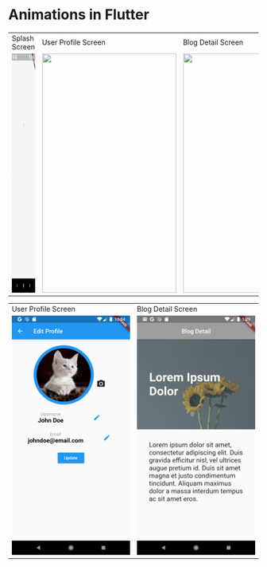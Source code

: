 # Animations in Flutter

<table>
  <tr>
    <td>Splash Screen</td>
    <td>User Profile Screen</td>
     <td>Blog Detail Screen</td>
  </tr>
  <tr>
    <td><img src="screenshots/animation1.gif" width=270 height=480></td>
    <td><img src="screenshots/animation2.gif" width=270 height=480></td>
    <td><img src="screenshots/animation3.gif" width=270 height=480></td>
  </tr>
 </table>

<table>
  <tr>
    <td>User Profile Screen</td>
     <td>Blog Detail Screen</td>
  </tr>
  <tr>
    <td><img src="screenshots/Screenshot_1590659649.png" width=270 height=480></td>
    <td><img src="screenshots/Screenshot_1590928147.png" width=270 height=480></td>
  </tr>
 </table>




